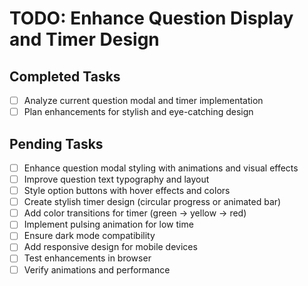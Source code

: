 # TODO: Enhance Question Display and Timer Design

## Completed Tasks
- [ ] Analyze current question modal and timer implementation
- [ ] Plan enhancements for stylish and eye-catching design

## Pending Tasks
- [ ] Enhance question modal styling with animations and visual effects
- [ ] Improve question text typography and layout
- [ ] Style option buttons with hover effects and colors
- [ ] Create stylish timer design (circular progress or animated bar)
- [ ] Add color transitions for timer (green -> yellow -> red)
- [ ] Implement pulsing animation for low time
- [ ] Ensure dark mode compatibility
- [ ] Add responsive design for mobile devices
- [ ] Test enhancements in browser
- [ ] Verify animations and performance
